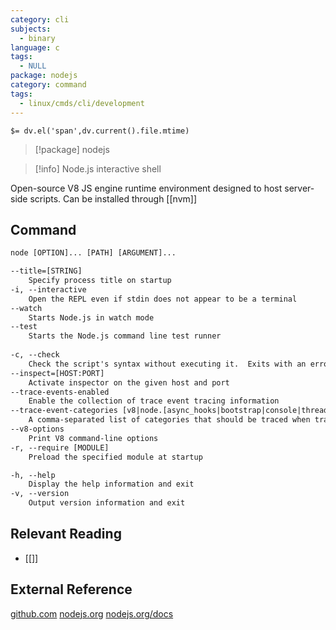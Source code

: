 ```yaml
---
category: cli
subjects:
  - binary
language: c
tags:
  - NULL
package: nodejs
category: command
tags:
  - linux/cmds/cli/development
---
```


`$= dv.el('span',dv.current().file.mtime)`
> [!package] nodejs

> [!info] Node.js interactive shell

Open-source V8 JS engine runtime environment designed to host server-side scripts. Can be installed through [[nvm]]

## Command
```txt
node [OPTION]... [PATH] [ARGUMENT]...

--title=[STRING]
	Specify process title on startup
-i, --interactive
	Open the REPL even if stdin does not appear to be a terminal
--watch
	Starts Node.js in watch mode
--test
	Starts the Node.js command line test runner
	
-c, --check
	Check the script's syntax without executing it.	 Exits with an error code if script is invalid
--inspect=[HOST:PORT]
	Activate inspector on the given host and port
--trace-events-enabled
	Enable the collection of trace event tracing information
--trace-event-categories [v8|node.[async_hooks|bootstrap|console|threadpoolwork.[sync|async]|dns.native|net.native|environment|fs.[sync|async]|fs_dir.[sync|async]|perf|promises.rejections|vm.script|http|module_timer]]...
	A comma-separated list of categories that should be traced when trace event tracing is enabled
--v8-options
	Print V8 command-line options
-r, --require [MODULE]
	Preload the specified module at startup

-h, --help
	Display the help information and exit 
-v, --version
	Output version information and exit
```

## Relevant Reading
- [[]]

## External Reference
[github.com](https://github.com/nodejs)
[nodejs.org](https://nodejs.org/)
[nodejs.org/docs](https://nodejs.org/docs/latest/api/)
